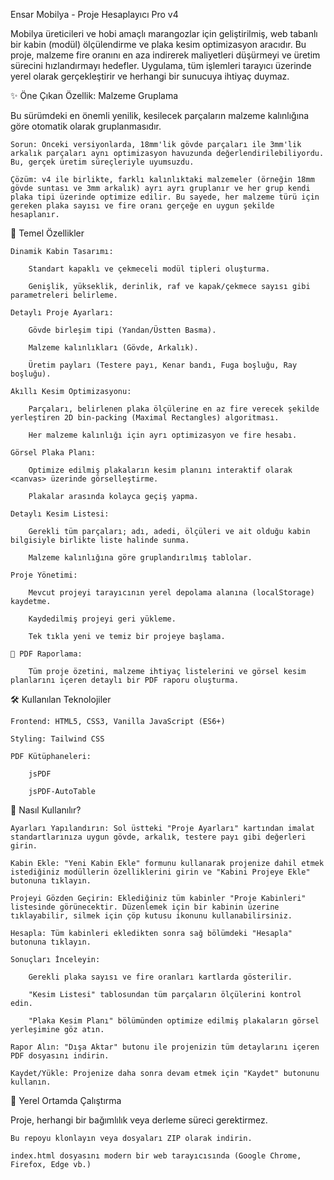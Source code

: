 Ensar Mobilya - Proje Hesaplayıcı Pro v4

Mobilya üreticileri ve hobi amaçlı marangozlar için geliştirilmiş, web tabanlı bir kabin (modül) ölçülendirme ve plaka kesim optimizasyon aracıdır. Bu proje, malzeme fire oranını en aza indirerek maliyetleri düşürmeyi ve üretim sürecini hızlandırmayı hedefler. Uygulama, tüm işlemleri tarayıcı üzerinde yerel olarak gerçekleştirir ve herhangi bir sunucuya ihtiyaç duymaz.

✨ Öne Çıkan Özellik: Malzeme Gruplama

Bu sürümdeki en önemli yenilik, kesilecek parçaların malzeme kalınlığına göre otomatik olarak gruplanmasıdır.

    Sorun: Önceki versiyonlarda, 18mm'lik gövde parçaları ile 3mm'lik arkalık parçaları aynı optimizasyon havuzunda değerlendirilebiliyordu. Bu, gerçek üretim süreçleriyle uyumsuzdu.

    Çözüm: v4 ile birlikte, farklı kalınlıktaki malzemeler (örneğin 18mm gövde suntası ve 3mm arkalık) ayrı ayrı gruplanır ve her grup kendi plaka tipi üzerinde optimize edilir. Bu sayede, her malzeme türü için gereken plaka sayısı ve fire oranı gerçeğe en uygun şekilde hesaplanır.

🚀 Temel Özellikler

    Dinamik Kabin Tasarımı:

        Standart kapaklı ve çekmeceli modül tipleri oluşturma.

        Genişlik, yükseklik, derinlik, raf ve kapak/çekmece sayısı gibi parametreleri belirleme.

    Detaylı Proje Ayarları:

        Gövde birleşim tipi (Yandan/Üstten Basma).

        Malzeme kalınlıkları (Gövde, Arkalık).

        Üretim payları (Testere payı, Kenar bandı, Fuga boşluğu, Ray boşluğu).

    Akıllı Kesim Optimizasyonu:

        Parçaları, belirlenen plaka ölçülerine en az fire verecek şekilde yerleştiren 2D bin-packing (Maximal Rectangles) algoritması.

        Her malzeme kalınlığı için ayrı optimizasyon ve fire hesabı.

    Görsel Plaka Planı:

        Optimize edilmiş plakaların kesim planını interaktif olarak <canvas> üzerinde görselleştirme.

        Plakalar arasında kolayca geçiş yapma.

    Detaylı Kesim Listesi:

        Gerekli tüm parçaları; adı, adedi, ölçüleri ve ait olduğu kabin bilgisiyle birlikte liste halinde sunma.

        Malzeme kalınlığına göre gruplandırılmış tablolar.

    Proje Yönetimi:

        Mevcut projeyi tarayıcının yerel depolama alanına (localStorage) kaydetme.

        Kaydedilmiş projeyi geri yükleme.

        Tek tıkla yeni ve temiz bir projeye başlama.

    📄 PDF Raporlama:

        Tüm proje özetini, malzeme ihtiyaç listelerini ve görsel kesim planlarını içeren detaylı bir PDF raporu oluşturma.

🛠️ Kullanılan Teknolojiler

    Frontend: HTML5, CSS3, Vanilla JavaScript (ES6+)

    Styling: Tailwind CSS

    PDF Kütüphaneleri:

        jsPDF

        jsPDF-AutoTable

📖 Nasıl Kullanılır?

    Ayarları Yapılandırın: Sol üstteki "Proje Ayarları" kartından imalat standartlarınıza uygun gövde, arkalık, testere payı gibi değerleri girin.

    Kabin Ekle: "Yeni Kabin Ekle" formunu kullanarak projenize dahil etmek istediğiniz modüllerin özelliklerini girin ve "Kabini Projeye Ekle" butonuna tıklayın.

    Projeyi Gözden Geçirin: Eklediğiniz tüm kabinler "Proje Kabinleri" listesinde görünecektir. Düzenlemek için bir kabinin üzerine tıklayabilir, silmek için çöp kutusu ikonunu kullanabilirsiniz.

    Hesapla: Tüm kabinleri ekledikten sonra sağ bölümdeki "Hesapla" butonuna tıklayın.

    Sonuçları İnceleyin:

        Gerekli plaka sayısı ve fire oranları kartlarda gösterilir.

        "Kesim Listesi" tablosundan tüm parçaların ölçülerini kontrol edin.

        "Plaka Kesim Planı" bölümünden optimize edilmiş plakaların görsel yerleşimine göz atın.

    Rapor Alın: "Dışa Aktar" butonu ile projenizin tüm detaylarını içeren PDF dosyasını indirin.

    Kaydet/Yükle: Projenize daha sonra devam etmek için "Kaydet" butonunu kullanın.

📂 Yerel Ortamda Çalıştırma

Proje, herhangi bir bağımlılık veya derleme süreci gerektirmez.

    Bu repoyu klonlayın veya dosyaları ZIP olarak indirin.

    index.html dosyasını modern bir web tarayıcısında (Google Chrome, Firefox, Edge vb.) 

